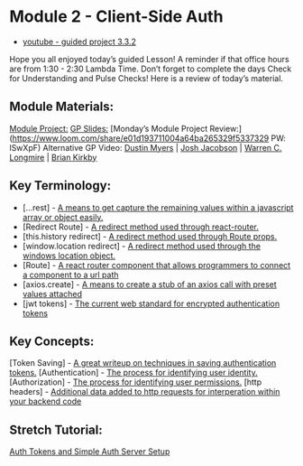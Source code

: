 # Module 2 - Client-Side Auth

- [youtube - guided project 3.3.2](https://youtu.be/s6v2X9aa-cU)

Hope you all enjoyed today’s guided Lesson!
A reminder if that office hours are from 1:30 - 2:30 Lambda Time.
Don’t forget to complete the days Check for Understanding and Pulse Checks!
Here is a review of today’s material.

##  Module Materials:

[Module Project:](https://github.com/LambdaSchool/web-module-project-client-auth)
[GP Slides:](https://docs.google.com/presentation/d/1pWlfJhuZpeX054EgZGjElnWuzNPX2YQ1UXkUSw9QXBk/edit?usp=sharing)
[Monday’s Module Project Review:](https://www.loom.com/share/e01d193711004a64ba265329f5337329 PW: lSwXpF)
Alternative GP Video: [Dustin Myers](https://youtu.be/ATr7QQP7lw4) | [Josh Jacobson](https://youtu.be/0AvJFNiqhD4) | [Warren C. Longmire](https://youtu.be/zVSH2n1wZCY) | [Brian Kirkby](https://youtu.be/hGICwuTH6Ag)

##  Key Terminology:

-   [...rest] - [A means to get capture the remaining values within a javascript array or object easily.](https://medium.com/wesionary-team/spread-and-rest-operator-in-javascript-db3f15cec185)
-   [Redirect Route] - [A redirect method used through react-router.](https://medium.com/@alexfarmer/redirects-in-react-router-dom-46198938eedc)
-   [this.history redirect] - [A redirect method used through Route props.](https://www.codesd.com/item/react-this-props-history-push-does-not-redirect.html)
-   [window.location redirect] - [A redirect method used through the windows location object.](https://developer.mozilla.org/en-US/docs/Web/API/Window/location)
-   [Route] - [A react router component that allows programmers to connect a component to a url path](https://reactrouter.com/web/api/Route)
-   [axios.create] - [A means to create a stub of an axios call with preset values attached](https://masteringjs.io/tutorials/axios/create)
-   [jwt tokens] - [The current web standard for encrypted authentication tokens](https://dzone.com/articles/what-is-jwt-token)

##  Key Concepts:

[Token Saving] - [A great writeup on techniques in saving authentication tokens.](https://medium.com/@ryanchenkie_40935/react-authentication-how-to-store-jwt-in-a-cookie-346519310e81)
[Authentication] - [The process for identifying user identity.](https://www.youtube.com/watch?v=woNZJMSNbuo)
[Authorization] - [The process for identifying user permissions.](https://www.youtube.com/watch?v=I0poT4UxFxE)
[http headers] - [Additional data added to http requests for interperation within your backend code](https://developer.mozilla.org/en-US/docs/Web/HTTP/Headers)

##  Stretch Tutorial:

[Auth Tokens and Simple Auth Server Setup](https://www.digitalocean.com/community/tutorials/how-to-add-login-authentication-to-react-applications)